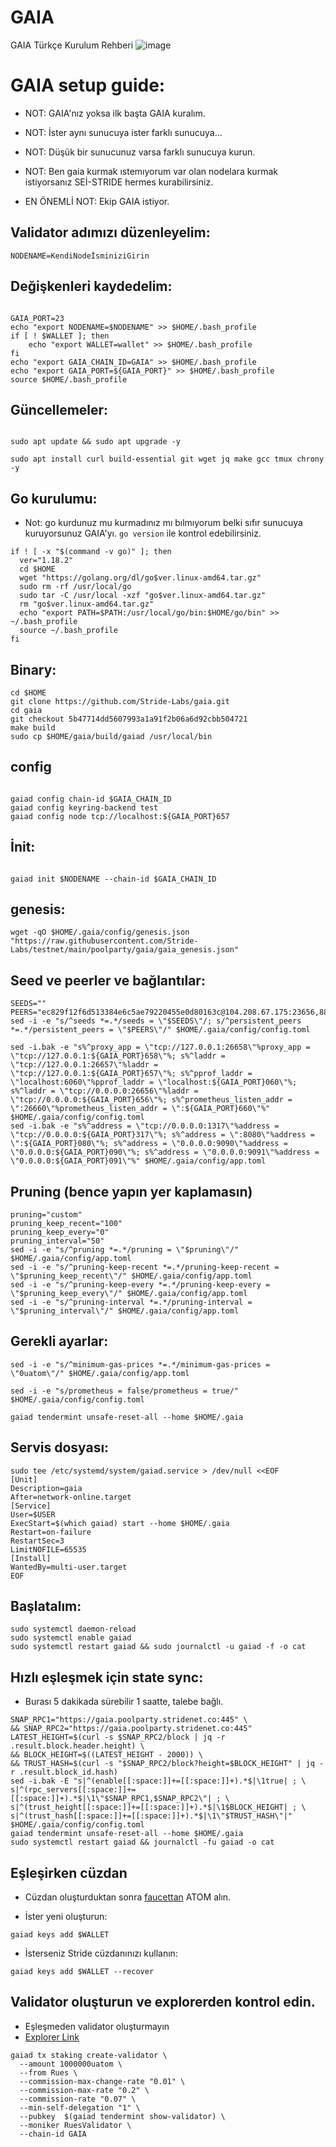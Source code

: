 # GAIA
GAIA Türkçe Kurulum Rehberi
![image](https://user-images.githubusercontent.com/101149671/183699233-60eb3c81-610a-4076-af05-845d21f31a0f.png)

# GAIA setup guide:

* NOT: GAIA'nız yoksa ilk başta GAIA kuralım.

* NOT: İster aynı sunucuya ister farklı sunucuya...

* NOT: Düşük bir sunucunuz varsa farklı sunucuya kurun.

* NOT: Ben gaia kurmak ıstemıyorum var olan nodelara kurmak istiyorsanız SEİ-STRIDE hermes kurabilirsiniz.

* EN ÖNEMLİ NOT: Ekip GAIA istiyor.

## Validator adımızı düzenleyelim:
```
NODENAME=KendiNodeİsminiziGirin
```

## Değişkenleri kaydedelim:
```

GAIA_PORT=23
echo "export NODENAME=$NODENAME" >> $HOME/.bash_profile
if [ ! $WALLET ]; then
	echo "export WALLET=wallet" >> $HOME/.bash_profile
fi
echo "export GAIA_CHAIN_ID=GAIA" >> $HOME/.bash_profile
echo "export GAIA_PORT=${GAIA_PORT}" >> $HOME/.bash_profile
source $HOME/.bash_profile
```
## Güncellemeler:
```

sudo apt update && sudo apt upgrade -y
```
```
sudo apt install curl build-essential git wget jq make gcc tmux chrony -y
```
## Go kurulumu:

* Not: go kurdunuz mu kurmadınız mı bılmıyorum belki sıfır sunucuya kuruyorsunuz GAIA'yı. `go version` ile kontrol edebilirsiniz.

```
if ! [ -x "$(command -v go)" ]; then
  ver="1.18.2"
  cd $HOME
  wget "https://golang.org/dl/go$ver.linux-amd64.tar.gz"
  sudo rm -rf /usr/local/go
  sudo tar -C /usr/local -xzf "go$ver.linux-amd64.tar.gz"
  rm "go$ver.linux-amd64.tar.gz"
  echo "export PATH=$PATH:/usr/local/go/bin:$HOME/go/bin" >> ~/.bash_profile
  source ~/.bash_profile
fi
```

## Binary:
```
cd $HOME
git clone https://github.com/Stride-Labs/gaia.git
cd gaia
git checkout 5b47714dd5607993a1a91f2b06a6d92cbb504721
make build
sudo cp $HOME/gaia/build/gaiad /usr/local/bin
```

## config
```

gaiad config chain-id $GAIA_CHAIN_ID
gaiad config keyring-backend test
gaiad config node tcp://localhost:${GAIA_PORT}657
```

## İnit:
```

gaiad init $NODENAME --chain-id $GAIA_CHAIN_ID
```

## genesis:
```
wget -qO $HOME/.gaia/config/genesis.json "https://raw.githubusercontent.com/Stride-Labs/testnet/main/poolparty/gaia/gaia_genesis.json"
```

## Seed ve peerler ve bağlantılar:
```
SEEDS=""
PEERS="ec829f12f6d513384e6c5ae79220455e0d80163c@104.208.67.175:23656,88f9b658a77a1ed7376adbc6d0584da8c1a35f6f@176.124.213.56:23656,b8948a13a8953f864ff43fa31ede14a21e44efdc@88.208.57.200:26656,b3dee7da18fc03c8f9481bad25a06138c7badd8c@86.48.2.74:23656,b7716bc446bd0c636ccb343c408065af71fbb576@159.65.20.94:23656,4f0e774fdf629771045fc95e74145d04e899af92@134.122.96.36:23656,a3720d1999a88056ef74fdb923e27dfd9c24c01d@40.114.118.113:23656,8f7058c8d3ba5b889c9895ed4525cb89e64f0a8b@75.119.133.19:23656,b767515dca0be232fc287e0d274831a8c80fcac7@5.9.147.22:26256,c3c32094135bc9d9148dbcbac52fdace8d01d62c@51.77.108.119:23656,a3b3668f967de210ae31ce779deed03f91074038@185.249.225.35:23656,d241b443f87c613d8e7039acd64ff7c296166b99@38.242.134.205:23656,8e2cf0c23b69924a8442b8102951778bd5254773@38.242.233.25:23656,4e6ba3223ba24e27eccffede205e4cffcbae903a@38.242.135.66:23656,9c86d46e33566001c89d274e2559932a4e98e406@20.90.88.145:23656,ccadfbc7c6204887edc9a6eba5f9beed78ffe9de@149.102.137.76:23656,c24fecd05c85385aaa84e587557285e7dfe38d54@217.160.207.56:23656,c6dcce40e8b8a00f353a642ef0ee3623a333c067@20.230.133.117:23656,964f3d7398196238acd9e26cc96ad7787c7513f6@45.130.104.89:23656,ff3a2a2022b2d53541efc0403af302eae2775da5@51.159.182.149:23656,6567e116f975eb36be8e15598f10917dab831c35@31.207.44.66:23656,853174f1ca8b78fbbfdefd32af7cc1f3fc424ce3@185.182.187.33:23656,6fd97df135f806249b55789d314b1482df38d366@20.213.53.251:23656,2101d45204248d9a8b825a23950370029d5e136e@195.88.87.43:23656,75c0154117e46f29b1eee482d740f0cc73ef76ed@164.92.80.118:23656,f6149bcd125f8972b0dc333c84cfef6fc3b9b54a@20.193.154.140:23656,6b85c6a0b2cdcf05d0ce5b2f6a78728b510fcb01@131.255.179.4:23656,87c1cebe140dbde04644e62a31af7863fa1b4fc5@157.245.0.168:23656,a64faaf6fe45425352524341d2f390ce6c603c09@139.162.2.113:23656,712f37d4e5f080452759bb6f4c7ed1716270584f@20.25.144.37:23656,23e60781c1e71968d7412cb6f45aa7d5648f2517@52.234.146.133:23656,aa3aa0e1244c0503b6d94d7a2ab4554ba0e3fd79@173.212.233.187:23656,7f248115c0636860cfcdfaec5a20f42bc6d622a2@38.242.222.136:23656"
sed -i -e "s/^seeds *=.*/seeds = \"$SEEDS\"/; s/^persistent_peers *=.*/persistent_peers = \"$PEERS\"/" $HOME/.gaia/config/config.toml
```

```
sed -i.bak -e "s%^proxy_app = \"tcp://127.0.0.1:26658\"%proxy_app = \"tcp://127.0.0.1:${GAIA_PORT}658\"%; s%^laddr = \"tcp://127.0.0.1:26657\"%laddr = \"tcp://127.0.0.1:${GAIA_PORT}657\"%; s%^pprof_laddr = \"localhost:6060\"%pprof_laddr = \"localhost:${GAIA_PORT}060\"%; s%^laddr = \"tcp://0.0.0.0:26656\"%laddr = \"tcp://0.0.0.0:${GAIA_PORT}656\"%; s%^prometheus_listen_addr = \":26660\"%prometheus_listen_addr = \":${GAIA_PORT}660\"%" $HOME/.gaia/config/config.toml
sed -i.bak -e "s%^address = \"tcp://0.0.0.0:1317\"%address = \"tcp://0.0.0.0:${GAIA_PORT}317\"%; s%^address = \":8080\"%address = \":${GAIA_PORT}080\"%; s%^address = \"0.0.0.0:9090\"%address = \"0.0.0.0:${GAIA_PORT}090\"%; s%^address = \"0.0.0.0:9091\"%address = \"0.0.0.0:${GAIA_PORT}091\"%" $HOME/.gaia/config/app.toml
```

## Pruning (bence yapın yer kaplamasın)
```
pruning="custom"
pruning_keep_recent="100"
pruning_keep_every="0"
pruning_interval="50"
sed -i -e "s/^pruning *=.*/pruning = \"$pruning\"/" $HOME/.gaia/config/app.toml
sed -i -e "s/^pruning-keep-recent *=.*/pruning-keep-recent = \"$pruning_keep_recent\"/" $HOME/.gaia/config/app.toml
sed -i -e "s/^pruning-keep-every *=.*/pruning-keep-every = \"$pruning_keep_every\"/" $HOME/.gaia/config/app.toml
sed -i -e "s/^pruning-interval *=.*/pruning-interval = \"$pruning_interval\"/" $HOME/.gaia/config/app.toml
```

## Gerekli ayarlar:
```
sed -i -e "s/^minimum-gas-prices *=.*/minimum-gas-prices = \"0uatom\"/" $HOME/.gaia/config/app.toml
```
```
sed -i -e "s/prometheus = false/prometheus = true/" $HOME/.gaia/config/config.toml
```
```
gaiad tendermint unsafe-reset-all --home $HOME/.gaia
```

## Servis dosyası:
```
sudo tee /etc/systemd/system/gaiad.service > /dev/null <<EOF
[Unit]
Description=gaia
After=network-online.target
[Service]
User=$USER
ExecStart=$(which gaiad) start --home $HOME/.gaia
Restart=on-failure
RestartSec=3
LimitNOFILE=65535
[Install]
WantedBy=multi-user.target
EOF
```

## Başlatalım:
```
sudo systemctl daemon-reload
sudo systemctl enable gaiad
sudo systemctl restart gaiad && sudo journalctl -u gaiad -f -o cat
```

## Hızlı eşleşmek için state sync:

* Burası 5 dakikada sürebilir 1 saatte, talebe bağlı.

```
SNAP_RPC1="https://gaia.poolparty.stridenet.co:445" \
&& SNAP_RPC2="https://gaia.poolparty.stridenet.co:445"
LATEST_HEIGHT=$(curl -s $SNAP_RPC2/block | jq -r .result.block.header.height) \
&& BLOCK_HEIGHT=$((LATEST_HEIGHT - 2000)) \
&& TRUST_HASH=$(curl -s "$SNAP_RPC2/block?height=$BLOCK_HEIGHT" | jq -r .result.block_id.hash)
sed -i.bak -E "s|^(enable[[:space:]]+=[[:space:]]+).*$|\1true| ; \
s|^(rpc_servers[[:space:]]+=[[:space:]]+).*$|\1\"$SNAP_RPC1,$SNAP_RPC2\"| ; \
s|^(trust_height[[:space:]]+=[[:space:]]+).*$|\1$BLOCK_HEIGHT| ; \
s|^(trust_hash[[:space:]]+=[[:space:]]+).*$|\1\"$TRUST_HASH\"|" $HOME/.gaia/config/config.toml
gaiad tendermint unsafe-reset-all --home $HOME/.gaia
sudo systemctl restart gaiad && journalctl -fu gaiad -o cat
```

## Eşleşirken cüzdan

* Cüzdan oluşturduktan sonra [faucettan](https://discord.gg/3XSNGPDN) ATOM alın.

* İster yeni oluşturun:
```
gaiad keys add $WALLET
```

* İsterseniz Stride cüzdanınızı kullanın:
```
gaiad keys add $WALLET --recover
```

## Validator oluşturun ve explorerden kontrol edin.

* Eşleşmeden validator oluşturmayın
* [Explorer Link](https://poolparty.stride.zone/GAIA/staking)

```
gaiad tx staking create-validator \
  --amount 1000000uatom \
  --from Rues \
  --commission-max-change-rate "0.01" \
  --commission-max-rate "0.2" \
  --commission-rate "0.07" \
  --min-self-delegation "1" \
  --pubkey  $(gaiad tendermint show-validator) \
  --moniker RuesValidator \
  --chain-id GAIA
```


